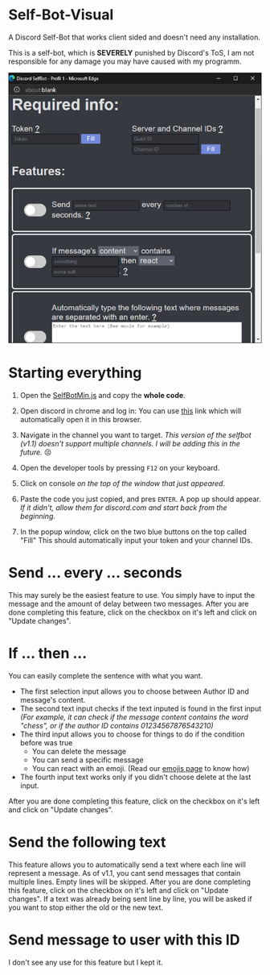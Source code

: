 # Self-Bot-Visual
A Discord Self-Bot that works client sided and doesn't need any installation.

This is a self-bot, which is **SEVERELY** punished by Discord's ToS, I am not responsible for any damage you may have caused with my programm.

![The tool](https://raw.githubusercontent.com/cazeip/Self-Bot-Visual/main/screenshot.png)

Starting everything
===

1. Open the [SelfBotMin.js](https://github.com/cazeip/Self-Bot-Visual/blob/main/selfBotMin.js) and copy the **whole code**.

1. Open discord in chrome and log in:
You can use [this](http://discord.com/app) link which will automatically open it in this browser.

1. Navigate in the channel you want to target.
*This version of the selfbot (v1.1) doesn't support multiple channels. I will be adding this in the future.* 😣

1. Open the developer tools by pressing `F12` on your keyboard.

1. Click on console *on the top of the window that just appeared*.

1. Paste the code you just copied, and pres `ENTER`.
A pop up should appear.
*If it didn't, allow them for discord.com and start back from the beginning.*

1. In the popup window, click on the two blue buttons on the top called "Fill"
This should automatically input your token and your channel IDs.

Send ... every ... seconds
===
This may surely be the easiest feature to use. You simply have to input the message and the amount of delay between two messages. After you are done completing this feature, click on the checkbox on it's left and click on "Update changes".

If ... then ...
===
You can easily complete the sentence with what you want.
- The first selection input allows you to choose between Author ID and message's content.
- The second text input checks if the text inputed is found in the first input *(For example, it can check if the message content contains the word "chess", or if the author ID contains 01234567876543210)*
- The third input allows you to choose for things to do if the condition before was true
    - You can delete the message
    - You can send a specific message
    - You can react with an emoji. (Read our [emojis page](https://github.com/cazeip/Self-Bot-Visual/blob/main/emojis.md) to know how)
- The fourth input text works only if you didn't choose delete at the last input.

After you are done completing this feature, click on the checkbox on it's left and click on "Update changes".

Send the following text
===
This feature allows you to automatically send a text where each line will represent a message. As of v1.1, you cant send messages that contain multiple lines. Empty lines will be skipped.
After you are done completing this feature, click on the checkbox on it's left and click on "Update changes". If a text was already being sent line by line, you will be asked if you want to stop either the old or the new text.

Send message to user with this ID
===
I don't see any use for this feature but I kept it.
